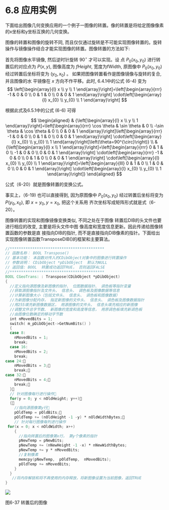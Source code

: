# 6.8 应用实例

下面给出图像几何变换应用的一个例子一图像的转置。像的转置是将给定图像像素的x坐标和y坐标互换的几何变换。

图像的转置和图像的旋转不同, 而且仅仅通过旋转是不可能实现图像转置的。旋转操作与镜像操作结合才能实现图像的转置。图像转置的方法如下: 

首先将图像水平镜像, 然后逆时针旋转 $90^{\circ}$ 才可以实现。设 点 $P_{0}\left(x_{0}, y_{0}\right)$ 进行转置后的对应点为 $P(x, y)$, 图像高度为 $f H e i g h t$, 宽度为fWidth, 原图像中 $P_{0}\left(x_{0}, y_{0}\right)$ 经过转置后坐标将变为 $\left(y_{0}, x_{0}\right)$ 。 如果把图像转置看作是图像镜像与旋转的复合, 并且图像的水 平镜像在 $x$ 方向不作平移。此时, 6.4.1中的公式 (6-4) 变为
$$
\left[\begin{array}{l}
x \\
y \\
1
\end{array}\right]=\left[\begin{array}{rrr}
-1 & 0 & 0 \\
0 & 1 & 0 \\
0 & 0 & 1
\end{array}\right] \cdot\left[\begin{array}{l}
x_{0} \\
y_{0} \\
1
\end{array}\right]
$$

根据此式及6.5.1中的公式 (6-6) 可得

$$
\begin{aligned}
& {\left[\begin{array}{l}
x \\
y \\
1
\end{array}\right]=\left[\begin{array}{rrr}
\cos \theta & \sin \theta & 0 \\
-\sin \theta & \cos \theta & 0 \\
0 & 0 & 1
\end{array}\right]\left[\begin{array}{rrr}
-1 & 0 & 0 \\
0 & 1 & 0 \\
0 & 0 & 1
\end{array}\right] \cdot\left[\begin{array}{l}
x_{0} \\
y_{0} \\
1
\end{array}\right]\left(\theta=90^{\circ}\right)} \\
& {\left[\begin{array}{l}
x \\
1
\end{array}\right]=\left[\begin{array}{rrr}
0 & 1 & 0 \\
-1 & 0 & 0 \\
0 & 0 & 1
\end{array}\right] \cdot\left[\begin{array}{rrr}
-1 & 0 & 0 \\
0 & 1 & 0 \\
0 & 0 & 1
\end{array}\right] \cdot\left[\begin{array}{l}
x_{0} \\
y_{0} \\
1
\end{array}\right]=\left[\begin{array}{lll}
0 & 1 & 0 \\
1 & 0 & 0 \\
0 & 0 & 1
\end{array}\right] \cdot\left[\begin{array}{l}
x_{0} \\
y_{0} \\
1
\end{array}\right]}
\end{aligned}
$$

公式（6-20）就是图像转置的变换公式。 

事实上，（6-19) 也可以直接得到, 因为原图像中 $P_{0}\left(x_{0}, y_{0}\right)$ 经过转置后坐标将变为 $P\left(y_{0}, x_{0}\right)$, 即 $x=y_{0}, y=x_{0}$, 把这个关系用 齐次坐标写成矩阵形式就是式（6-20）。

图像转置的实现和图像镜像变换类似, 不同之处在于图像 转置后DIB的头文件也要进行相应的改变, 主要是将头文件中图 像高度和宽度信息更新。因此传递给图像转置函数的参数是直 接指向DIB的指针, 而不是直接指向DIB像素的指针。下面给出 实现图像转置函数TransposeDIB()的框架和主要算法。

```verilog
//******************************************
// 函数名称： BOOL Transpose()
// 基本功能： 本函数对传入的CDibObject对象中的图像进行转置操作
// 参数说明： CDibObject *pDibObject  默认为NULL
// 返回值: BOOL  转置成功返回TRUE， 否则返回FALSE
//******************************************
BOOL CGeoTrans: : Transpose(CDibObject *pDibObject)
{
  //定义指向源图像及新图像的指针、 位图数据指针、 调色板等指针变量
  //获取源图像指针及文件头、 信息头、 调色板及图像数据等信息
  //计算新图像大小（包括文件头、 信息头、 调色板和图像数据） 
  //为新图像分配内存， 指定新图像的文件头、 信息头、 调色板及图像数据指针
  //用255填充新图像数据区， 用源图像的文件头、 信息头填充相应的新图像
  //调整文件总字节数、 新图像的宽度和高度等信息， 用原调色板填充新调色板
  //由图像位数确定的移动字节数
  int nMovedBits = 1;
  switch( m_pDibObject->GetNumBits() )
  {
  case 8:	
    nMovedBits = 1;
    break;
  case 16:
    nMovedBits = 2;
    break; 
case 24:
    nMovedBits = 3;
    break;
case 32:
    nMovedBits = 4;
    break;
  }
  // 针对图像每行进行操作
  for(y = 0; y < nOldHeight; y++)
  {
    //指向源图像第y行
    pOldTemp = pOldBits;
    pOldTemp += (nOldHeight -1 -y) * nOldWidthBytes;
    // 针对每行图像每列进行操作 
 for(x = 0; x < nOldWidth; x++)
    {
      //指向转置后的图像第x行， 第y个像素的指针
      pNewTemp = pNewBits;
      pNewTemp += (nNewHeight -1 -x) * nNewWidthBytes;
      pNewTemp += y * nMovedBits;
      //复制像素
      memcpy(pNewTemp,  pOldTemp,  nMovedBits);
      pOldTemp += nMovedBits;
    }
  }
   //将内存解锁和将不再使用的内存释放，将新图像设置为当前图像，返回TRUE
} 

```

![](https://cdn.mathpix.com/cropped/2023_03_28_0a2d55a860b6bebbbba9g-26.jpg?height=1101&width=986&top_left_y=234&top_left_x=808)

图6-37 转置后的图像